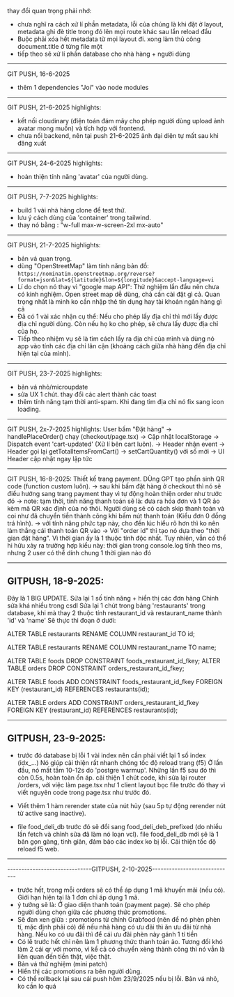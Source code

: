 thay đổi quan trọng phải nhớ: 
- chưa nghĩ ra cách xử lí phần metadata, lỗi của chúng là khi đặt ở layout, 
metadata ghi đè title trong đó lên mọi route khác sau lần reload đầu
- Buộc phải xóa hết metadata từ mọi layout đi. xong làm thủ công document.title ở từng file một
- tiếp theo sẽ xử lí phần database cho nhà hàng + người dùng


--------------------------------------------------------------------------------
GIT PUSH, 16-6-2025
- thêm 1 dependencies "Joi" vào node modules

--------------------------------------------------------------------------------
GIT PUSH, 21-6-2025 highlights:
- kết nối cloudinary (điện toán đám mây cho phép người dùng upload ảnh avatar mong muốn)
và tích hợp với frontend.
- chưa nối backend, nên tại push 21-6-2025 ảnh đại diện tự mất sau khi đăng xuất

--------------------------------------------------------------------------------
GIT PUSH, 24-6-2025 highlights:
- hoàn thiện tính năng 'avatar' của người dùng.

--------------------------------------------------------------------------------
GIT PUSH, 7-7-2025 highlights:
- build 1 vài nhà hàng clone để test thử.
- lưu ý cách dùng của 'container' trong tailwind.
- thay nó bằng : "w-full  max-w-screen-2xl  mx-auto" 

--------------------------------------------------------------------------------
GIT PUSH, 21-7-2025 highlights: 
- bản vá quan trọng.
- dùng "OpenStreetMap" làm tính năng bản đồ: `https://nominatim.openstreetmap.org/reverse?format=json&lat=${latitude}&lon=${longitude}&accept-language=vi`
- Lí do chọn nó thay vì "google map API": Thử nghiệm lần đầu nên chưa có kinh nghiệm. 
Open street map dễ dùng, chả cần cài đặt gì cả. Quan trọng nhất là mình ko cần nhập thẻ
tín dụng hay tài khoản ngân hàng gì cả
- Đã có 1 vài xác nhận cụ thể: Nếu cho phép lấy địa chỉ thì mới lấy được địa chỉ người dùng.
Còn nếu họ ko cho phép, sẽ chưa lấy được địa chỉ của họ.
- Tiếp theo nhiệm vụ sẽ là tìm cách lấy ra địa chỉ của mình và dùng nó app vào tính các
địa chỉ lân cận (khoảng cách giữa nhà hàng đến địa chỉ hiện tại của mình).


--------------------------------------------------------------------------------
GIT PUSH, 23-7-2025 highlights: 
- bản vá nhỏ/microupdate
- sửa UX 1 chút. thay đổi các alert thành các toast
- thêm tính năng tạm thời anti-spam. Khi đang tìm địa chỉ nó fix sang icon loading.

-----------------------------------------------------------------------------
GIT PUSH, 2x-7-2025 highlights:
User bấm "Đặt hàng" 
→ handlePlaceOrder() chạy (checkout/page.tsx)
→ Cập nhật localStorage 
→ Dispatch event 'cart-updated' (Xử lí bên cart luôn).
→ Header nhận event
→ Header gọi lại getTotalItemsFromCart()
→ setCartQuantity() với số mới
→ UI Header cập nhật ngay lập tức


-----------------------------------------------------------------------------
GIT PUSH, 16-8-2025:
Thiết kế trang payment. DÙng GPT tạo phần sinh QR code (function custom luôn).
-> sau khi bấm đặt hàng ở checkout thì nó sẽ điều hướng sang trang payment thay vì
tự động hoàn thiện order như trước đó
-> note: tạm thời, tính năng thanh toán sẽ là: đưa ra hóa đơn và 1 QR ảo kèm mã QR xác
định của nó thôi. Người dùng sẽ có cách skip thanh toán và coi như đã chuyển tiền thành công
khi bấm nút thanh toán (Kiểu đơn 0 đồng trá hình).
-> với tính năng phức tạp này, cho đến lúc hiểu rõ hơn thì ko nên làm thẳng cái thanh 
toán QR vào
-> Với "order id" thì tạo nó dựa theo "thời gian đặt hàng". Vì thời gian ấy là 1 thuộc tính độc nhất.
Tuy nhiên, vẫn có thể hi hữu xảy ra trường hợp kiểu này: thời gian trong console.log tính theo ms, nhưng
2 user có thể dính chung 1 thời gian nào đó


-----------------------------------------------------------------------------
GITPUSH, 18-9-2025:
-----------------------------------------------------------------------------
Đây là 1 BIG UPDATE. Sửa lại 1 số tính năng + hiển thị các đơn hàng
Chỉnh sửa khá nhiều trong csdl
Sửa lại 1 chút trong bảng 'restaurants' trong database, khi mà thay 2 thuộc tính restaurant_id và restaurant_name thành 'id' và 'name'
Sẽ thực thi đoạn ở dưới:

ALTER TABLE restaurants
RENAME COLUMN restaurant_id TO id;


ALTER TABLE restaurants
RENAME COLUMN restaurant_name TO name;

ALTER TABLE foods DROP CONSTRAINT foods_restaurant_id_fkey;
ALTER TABLE orders DROP CONSTRAINT orders_restaurant_id_fkey;

ALTER TABLE foods
ADD CONSTRAINT foods_restaurant_id_fkey
FOREIGN KEY (restaurant_id) REFERENCES restaurants(id);

ALTER TABLE orders
ADD CONSTRAINT orders_restaurant_id_fkey
FOREIGN KEY (restaurant_id) REFERENCES restaurants(id);



-----------------------------------------------------------------------------
GITPUSH, 23-9-2025:
-----------------------------------------------------------------------------
+ trước đó database bị lỗi 1 vài index nên cần phải viết lại 1 số index (idx_...)
Nó giúp cải thiện rất nhanh chóng tốc độ reload trang (f5)
Ở lần đầu, nó mất tầm 10-12s do 'postgre warmup'. Những lần f5 sau đó thì còn 0.5s, hoàn toàn ổn áp.
cải thiện 1 chút code, khi sửa lại router /orders, với việc làm page.tsx như 1 client layout bọc file trước đó
thay vì viết nguyên code trong page.tsx như trước đó. 

+ Viết thêm 1 hàm rerender state của nút hủy (sau 5p tự động rerender nút từ active sang inactive).

+ file food_deli_db trước đó sẽ đổi sang food_deli_deb_prefixed (do nhiều lần fetch và chỉnh sửa đã làm nó loạn vcl).
file food_deli_db mới sẽ là 1 bản gọn gàng, tinh giản, đảm bảo các index ko bị lỗi. Cải thiện tốc độ reload f5 web.


-----------------------------------------------------------------------------
------------------------------GITPUSH, 2-10-2025-----------------------------

+ trước hết, trong mỗi orders sẽ có thể áp dụng 1 mã khuyến mãi (nếu có). Giới hạn hiện tại là 1 đơn chỉ áp dụng 1 mã.
+ ý tưởng sẽ là: Ở giao diện thanh toán (payment page). Sẽ cho phép người dùng chọn giữa các phương thức promotions.
+ Sẽ đan xen giữa : promotions từ chính Grabfood (nên để nó phèn phèn tí, mặc định phải có) để nếu nhà hàng có ưu đãi thì
ăn ưu đãi từ nhà hàng. Nếu ko có ưu đãi thì để cái ưu đãi phèn này gánh 1 tí tiền 
+ Có lẽ trước hết chỉ nên làm 1 phương thức thanh toán ảo. Tương đối khó làm 2 cái qr với momo, vì kể cả có chuyển xèng thành công thì nó vẫn là liên quan đến tiền thật, việc thật.
+ Bản vá thử nghiệm (mini patch)
+ Hiển thị các promotions ra bên người dùng.
+ Có thể rollback lại sau cái push hôm 23/9/2025 nếu bị lỗi. Bản vá nhỏ, ko cần lo quá